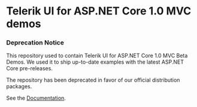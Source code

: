 # Telerik UI for ASP.NET Core 1.0 MVC demos

### Deprecation Notice
This repository used to contain Telerik UI for ASP.NET Core 1.0 MVC Beta Demos.
We used it to ship up-to-date examples with the latest ASP.NET Core pre-releases.

The repository has been deprecated in favor of our official distribution packages.

See the [Documentation](http://docs.telerik.com/kendo-ui/aspnet-mvc/mvc-6/introduction).

